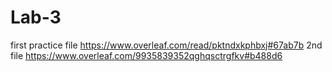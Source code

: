 # Lab-3
first practice file
https://www.overleaf.com/read/pktndxkphbxj#67ab7b
2nd file
https://www.overleaf.com/9935839352qghqsctrgfkv#b488d6
